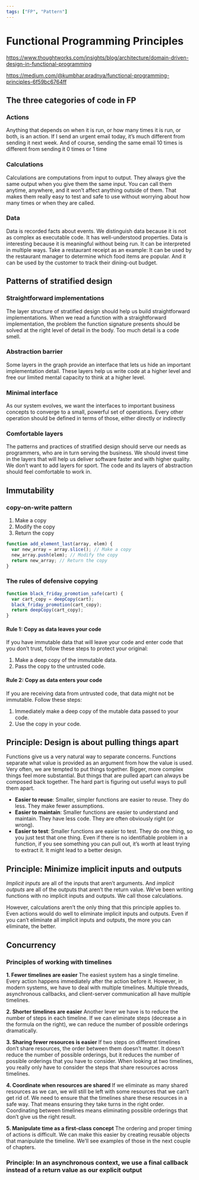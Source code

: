 ```yaml
---
tags: ["FP", "Pattern"]
---
```



# Functional Programming Principles


<TagLinks />

https://www.thoughtworks.com/insights/blog/architecture/domain-driven-design-in-functional-programming

https://medium.com/@kumbhar.pradnya/functional-programming-principles-6f59bc6764ff

## The three categories of code in FP

### Actions

Anything that depends on when it is run, or how many times it is run, or both, is an action. If I send an urgent email today, it’s much
different from sending it next week. And of course, sending the same email 10 times is different from sending it 0 times or 1 time

### Calculations

Calculations are computations from input to output. They always give the same output when you give them the same input. You can call them anytime, anywhere, and it won’t affect anything outside of them. That makes them really easy to test and safe to use without worrying about how many times or when they are called.

### Data

Data is recorded facts about events. We distinguish data because it is not as complex as executable code. It has well-understood properties. Data is interesting because it is meaningful without being run. It can be interpreted in multiple ways. Take a restaurant receipt as an example: It can be used by the restaurant manager to determine which food items are popular. And it can be used by the customer to track their dining-out budget. 

## Patterns of stratified design

### Straightforward implementations
The layer structure of stratified design should help us build straightforward implementations. When we read a function with a straightforward implementation, the problem the function signature presents should be solved at the right level of detail in the body. Too much detail is a code smell.

### Abstraction barrier
Some layers in the graph provide an interface that lets us hide an important implementation detail. These layers help us write code at a higher level and free our limited mental capacity to think at a higher level.

### Minimal interface
As our system evolves, we want the interfaces to important business concepts to converge to a small, powerful set of operations. Every other operation should be defined in terms of those, either directly or indirectly

### Comfortable layers
The patterns and practices of stratified design should serve our needs as programmers, who are in turn serving the business. We should invest time in the layers that will help us deliver software faster and with higher quality. We don’t want to add layers for sport. The code and its layers of abstraction should feel comfortable to work in.


## Immutability

### copy-on-write pattern

1. Make a copy
2. Modify the copy
3. Return the copy

```ts
function add_element_last(array, elem) {
  var new_array = array.slice(); // Make a copy
  new_array.push(elem); // Modify the copy
  return new_array; // Return the copy
}
```

### The rules of defensive copying

```ts
function black_friday_promotion_safe(cart) {
  var cart_copy = deepCopy(cart);
  black_friday_promotion(cart_copy);
  return deepCopy(cart_copy);
}
```

#### Rule 1: Copy as data leaves your code
If you have immutable data that will leave your code and enter code that you don’t trust, follow these steps to protect your original:
1. Make a deep copy of the immutable data.
2. Pass the copy to the untrusted code.


#### Rule 2: Copy as data enters your code
If you are receiving data from untrusted code, that data might not be immutable. Follow these steps:
1. Immediately make a deep copy of the mutable data passed to your code.
2. Use the copy in your code.


## Principle: Design is about pulling things apart

Functions give us a very natural way to separate concerns. Functions separate what value is provided as an argument from how the value is used. Very often, we are tempted to put things together. Bigger, more complex things feel more substantial. But things that are pulled apart can always be composed back together. The hard part is figuring out useful ways to pull them apart.

- **Easier to reuse**: Smaller, simpler functions are easier to reuse. They do less. They make fewer assumptions.
- **Easier to maintain**: Smaller functions are easier to understand and maintain. They have less code. They are often obviously right (or wrong).
- **Easier to test**: Smaller functions are easier to test. They do one thing, so you just test that one thing. Even if there is no identifiable problem in a function, if you see something you can pull out, it’s worth at least trying to extract it. It might lead to a better design.


## Principle: Minimize implicit inputs and outputs

*Implicit inputs* are all of the inputs that aren’t arguments. And *implicit outputs* are all of the outputs that aren’t the return value. 
We’ve been writing functions with no implicit inputs and outputs. We call those calculations.

However, calculations aren’t the only thing that this principle applies to. Even actions would do well to eliminate implicit inputs and outputs. Even if you can’t eliminate all implicit inputs and outputs, the more you can eliminate, the better.

## Concurrency

### Principles of working with timelines

**1. Fewer timelines are easier**
The easiest system has a single timeline. Every action happens immediately after the action
before it. However, in modern systems, we have to deal with multiple timelines. Multiple threads,
asynchronous callbacks, and client-server communication all have multiple timelines.


**2. Shorter timelines are easier**
Another lever we have is to reduce the number of steps in each timeline. If we can eliminate steps (decrease a in the formula on the right), we can reduce the number of possible orderings dramatically.

**3. Sharing fewer resources is easier**
If two steps on different timelines don’t share resources, the order between them doesn’t matter. It doesn’t reduce the number of possible orderings, but it reduces the number of possible orderings that you have to consider. When looking at two timelines, you really only have to consider the steps that share resources across timelines.

**4. Coordinate when resources are shared**
If we eliminate as many shared resources as we can, we will still be left with some resources that we can’t get rid of. We need to ensure that the timelines share these resources in a safe way. That means ensuring they take turns in the right order. Coordinating between timelines means eliminating possible orderings that don’t give us the right result.

**5. Manipulate time as a first-class concept**
The ordering and proper timing of actions is difficult. We can make this easier by creating reusable objects that manipulate the timeline. We’ll see examples of those in the next couple of chapters.


### Principle: In an asynchronous context, we use a final callback instead of a return value as our explicit output
